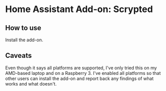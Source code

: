 # Home Assistant Add-on: Scrypted

## How to use

Install the add-on.

## Caveats

Even though it says all platforms are supported, I've only tried this on my AMD-based laptop and on a Raspberry 3. I've enabled all platforms so that other users can install the add-on and report back any findings of what works and what doesn't.
